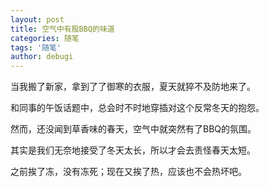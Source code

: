 ```yaml
---
layout: post
title: 空气中有股BBQ的味道
categories: 随笔
tags: '随笔'
author: debugi
---
```


当我搬了新家，拿到了了御寒的衣服，夏天就猝不及防地来了。    

和同事的午饭话题中，总会时不时地穿插对这个反常冬天的抱怨。  

然而，还没闻到草香味的春天，空气中就突然有了BBQ的氛围。  

其实是我们无奈地接受了冬天太长，所以才会去责怪春天太短。      

之前挨了冻，没有冻死；现在又挨了热，应该也不会热坏吧。      

